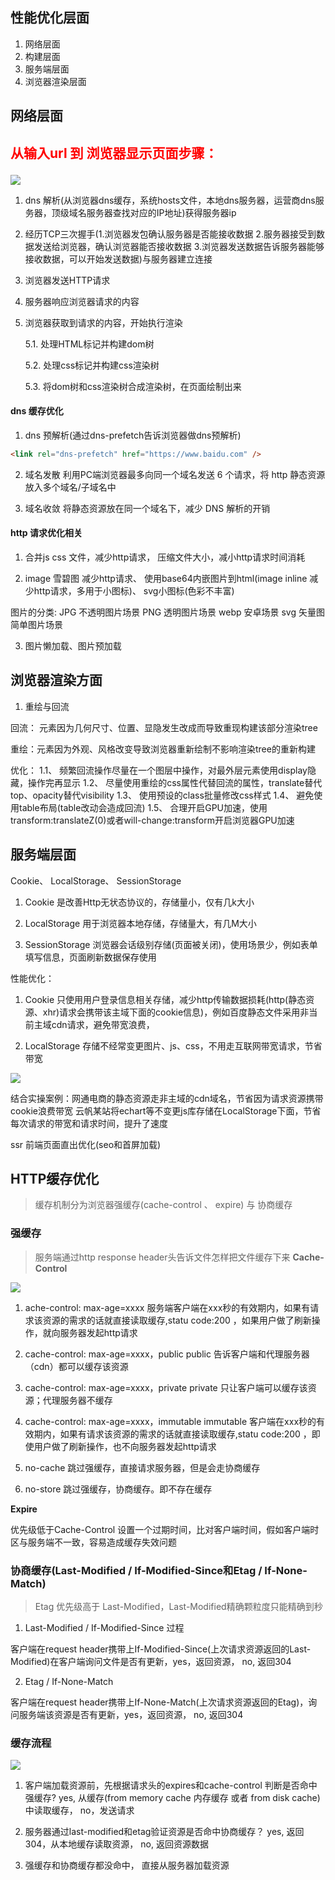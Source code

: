 ## 性能优化层面
1. 网络层面
2. 构建层面
3. 服务端层面
4. 浏览器渲染层面    

## 网络层面
## <p style="color: red">从输入url 到 浏览器显示页面步骤：</p>
<img src="./images/optimize/reques-process.png" />

1. dns 解析(从浏览器dns缓存，系统hosts文件，本地dns服务器，运营商dns服务器，顶级域名服务器查找对应的IP地址)获得服务器ip

2. 经历TCP三次握手(1.浏览器发包确认服务器是否能接收数据  2.服务器接受到数据发送给浏览器，确认浏览器能否接收数据  3.浏览器发送数据告诉服务器能够接收数据，可以开始发送数据)与服务器建立连接

3. 浏览器发送HTTP请求

4. 服务器响应浏览器请求的内容

5. 浏览器获取到请求的内容，开始执行渲染

   5.1. 处理HTML标记并构建dom树

   5.2. 处理css标记并构建css渲染树

   5.3. 将dom树和css渲染树合成渲染树，在页面绘制出来

#### dns 缓存优化
1. dns 预解析(通过dns-prefetch告诉浏览器做dns预解析)

```html
<link rel="dns-prefetch" href="https://www.baidu.com" />

```
2. 域名发散
利用PC端浏览器最多向同一个域名发送 6 个请求，将 http 静态资源放入多个域名/子域名中

3. 域名收敛
将静态资源放在同一个域名下，减少 DNS 解析的开销

#### http 请求优化相关
1. 合并js css 文件，减少http请求， 压缩文件大小，减小http请求时间消耗

2. image 雪碧图 减少http请求、 使用base64内嵌图片到html(image inline 减少http请求，多用于小图标)、 svg小图标(色彩不丰富)

图片的分类: JPG 不透明图片场景
          PNG  透明图片场景
          webp 安卓场景
          svg 矢量图 简单图片场景

3. 图片懒加载、图片预加载


## 浏览器渲染方面

1. 重绘与回流

回流： 元素因为几何尺寸、位置、显隐发生改成而导致重现构建该部分渲染tree

重绘：元素因为外观、风格改变导致浏览器重新绘制不影响渲染tree的重新构建

优化： 1.1、 频繁回流操作尽量在一个图层中操作，对最外层元素使用display隐藏，操作完再显示
    1.2、 尽量使用重绘的css属性代替回流的属性，translate替代top、opacity替代visibility
    1.3、 使用预设的class批量修改css样式
    1.4、 避免使用table布局(table改动会造成回流)
    1.5、 合理开启GPU加速，使用transform:translateZ(0)或者will-change:transform开启浏览器GPU加速



## 服务端层面 

Cookie、 LocalStorage、 SessionStorage

1. Cookie 是改善Http无状态协议的，存储量小，仅有几k大小

2. LocalStorage 用于浏览器本地存储，存储量大，有几M大小

3. SessionStorage 浏览器会话级别存储(页面被关闭)，使用场景少，例如表单填写信息，页面刷新数据保存使用

性能优化： 
1. Cookie 只使用用户登录信息相关存储，减少http传输数据损耗(http(静态资源、xhr)请求会携带该主域下面的cookie信息)，例如百度静态文件采用非当前主域cdn请求，避免带宽浪费，

2. LocalStorage 存储不经常变更图片、js、css，不用走互联网带宽请求，节省带宽

<img src="./images/optimize/lsg.png" />

结合实操案例：网通电商的静态资源走非主域的cdn域名，节省因为请求资源携带cookie浪费带宽
云帆某站将echart等不变更js库存储在LocalStorage下面，节省每次请求的带宽和请求时间，提升了速度

ssr 前端页面直出优化(seo和首屏加载)

## HTTP缓存优化
> 缓存机制分为浏览器强缓存(cache-control 、 expire) 与 协商缓存

### 强缓存
> 服务端通过http response header头告诉文件怎样把文件缓存下来
<strong>Cache-Control</strong>

<img src="./images/optimize/cache-control.png" />

1. ache-control: max-age=xxxx 
服务端客户端在xxx秒的有效期内，如果有请求该资源的需求的话就直接读取缓存,statu code:200 ，如果用户做了刷新操作，就向服务器发起http请求

2. cache-control: max-age=xxxx，public 
public 告诉客户端和代理服务器（cdn）都可以缓存该资源

3. cache-control: max-age=xxxx，private
private 只让客户端可以缓存该资源；代理服务器不缓存

4. cache-control: max-age=xxxx，immutable
immutable 客户端在xxx秒的有效期内，如果有请求该资源的需求的话就直接读取缓存,statu code:200 ，即使用户做了刷新操作，也不向服务器发起http请求

5. no-cache 跳过强缓存，直接请求服务器，但是会走协商缓存

6. no-store 跳过强缓存，协商缓存。即不存在缓存

<strong>Expire</strong>

优先级低于Cache-Control 设置一个过期时间，比对客户端时间，假如客户端时区与服务端不一致，容易造成缓存失效问题

### 协商缓存(Last-Modified / If-Modified-Since和Etag / If-None-Match)

> Etag 优先级高于 Last-Modified，Last-Modified精确颗粒度只能精确到秒

1. Last-Modified / If-Modified-Since 过程

客户端在request header携带上If-Modified-Since(上次请求资源返回的Last-Modified)在客户端询问文件是否有更新，yes，返回资源， no, 返回304

2. Etag / If-None-Match

客户端在request header携带上If-None-Match(上次请求资源返回的Etag)，询问服务端该资源是否有更新，yes，返回资源， no, 返回304

### 缓存流程

<img src="./images/demo/cache-flow.png"/>

1. 客户端加载资源前，先根据请求头的expires和cache-control 判断是否命中强缓存? yes, 从缓存(from memory cache 内存缓存 或者 from disk cache)中读取缓存， no，发送请求

2. 服务器通过last-modified和etag验证资源是否命中协商缓存？ yes, 返回304，从本地缓存读取资源， no, 返回资源数据

3. 强缓存和协商缓存都没命中， 直接从服务器加载资源

 
